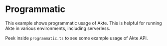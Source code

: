 # Programmatic

This example shows programmatic usage of Akte. This is helpful for running Akte in various environments, including serverless.

Peek inside `programmatic.ts` to see some example usage of Akte API.
